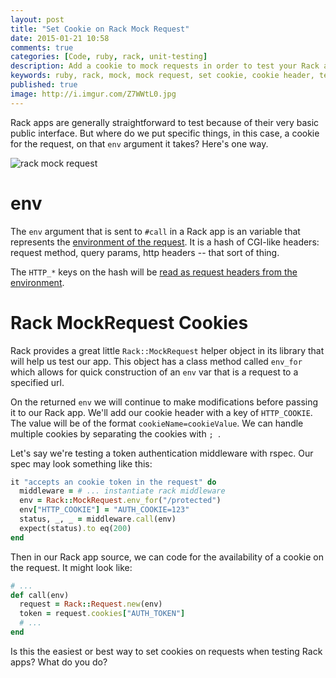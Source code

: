 ```yaml
---
layout: post
title: "Set Cookie on Rack Mock Request"
date: 2015-01-21 10:58
comments: true
categories: [Code, ruby, rack, unit-testing]
description: Add a cookie to mock requests in order to test your Rack app.
keywords: ruby, rack, mock, mock request, set cookie, cookie header, testing
published: true
image: http://i.imgur.com/Z7WWtL0.jpg
---
```


Rack apps are generally straightforward to test because of their very basic public interface.  But where do we put specific things, in this case, a cookie for the request, on that `env` argument it takes?  Here's one way.

![rack mock request](http://i.imgur.com/Z7WWtL0.jpg)

<!--more-->

# env

The `env` argument that is sent to `#call` in a Rack app is an variable that represents the [environment of the request](http://www.rubydoc.info/github/rack/rack/master/file/SPEC#The_Environment).  It is a hash of CGI-like headers: request method, query params, http headers -- that sort of thing.

The `HTTP_*` keys on the hash will be [read as request headers from the environment](https://tools.ietf.org/html/rfc3875#section-4.1.18).

# Rack MockRequest Cookies

Rack provides a great little `Rack::MockRequest` helper object in its library that will help us test our app.  This object has a class method called `env_for` which allows for quick construction of an `env` var that is a request to a specified url.

On the returned `env` we will continue to make modifications before passing it to our Rack app.  We'll add our cookie header with a key of `HTTP_COOKIE`.  The value will be of the format `cookieName=cookieValue`.  We can handle multiple cookies by separating the cookies with `; `.

Let's say we're testing a token authentication middleware with rspec.  Our spec may look something like this:

```ruby
it "accepts an cookie token in the request" do
  middleware = # ... instantiate rack middleware
  env = Rack::MockRequest.env_for("/protected")
  env["HTTP_COOKIE"] = "AUTH_COOKIE=123"
  status, _, _ = middleware.call(env)
  expect(status).to eq(200)
end
```

Then in our Rack app source, we can code for the availability of a cookie on the request.  It might look like:

```ruby
# ...
def call(env)
  request = Rack::Request.new(env)
  token = request.cookies["AUTH_TOKEN"]
  # ...
end
```

Is this the easiest or best way to set cookies on requests when testing Rack apps?  What do you do?